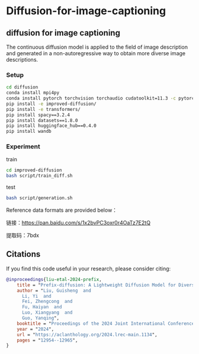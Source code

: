 # Diffusion-for-image-captioning
## diffusion for image captioning
The continuous diffusion model is applied to the field of image description and generated in a non-autoregressive way to obtain more diverse image descriptions.

### Setup

```bash
cd diffusion
conda install mpi4py
conda install pytorch torchvision torchaudio cudatoolkit=11.3 -c pytorch
pip install -e improved-diffusion/
pip install -e transformers/
pip install spacy==3.2.4
pip install datasets==1.8.0
pip install huggingface_hub==0.4.0
pip install wandb
```

### Experiment
train
```bash
cd improved-diffusion
bash script/train_diff.sh
```
test
```bash
bash script/generation.sh
```
Reference data formats are provided below：

链接：https://pan.baidu.com/s/1x2bvPC3oxr0r4OaTz7E2tQ 

提取码：7bdx

## Citations ##
If you find this code useful in your research, please consider citing:
```bibtex
@inproceedings{liu-etal-2024-prefix,
    title = "Prefix-diffusion: A Lightweight Diffusion Model for Diverse Image Captioning",
    author = "Liu, Guisheng  and
      Li, Yi  and
      Fei, Zhengcong  and
      Fu, Haiyan  and
      Luo, Xiangyang  and
      Guo, Yanqing",
    booktitle = "Proceedings of the 2024 Joint International Conference on Computational Linguistics, Language Resources and Evaluation (LREC-COLING 2024)",
    year = "2024",
    url = "https://aclanthology.org/2024.lrec-main.1134",
    pages = "12954--12965",
}
```
